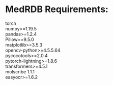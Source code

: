 # MedRDB Requirements:
torch<br>
numpy>=1.19.5<br>
pandas>=1.2.4<br>
Pillow==9.5.0<br>
matplotlib>=3.5.3<br>
opencv-python>=4.5.5.64<br>
pycocotools>=2.0.4<br>
pytorch-lightning>=1.8.6<br>
transformers>=4.5.1<br>
molscribe 1.1.1<br>
easyocr>=1.6.2
